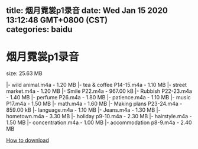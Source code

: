
title: 烟月霓裳p1录音
date: Wed Jan 15 2020 13:12:48 GMT+0800 (CST)    
categories: baidu
---

# 烟月霓裳p1录音
size: 25.63 MB
 
 
|- wild animal.m4a - 1.20 MB
|- tea & coffee P14-15.m4a - 1.10 MB
|- street market.m4a - 1.20 MB
|- Smile P22.m4a - 967.00 kB
|- Rubbish P22-23.m4a - 1.40 MB
|- perfume P26.m4a - 1.80 MB
|- patience.m4a - 1.10 MB
|- music P17.m4a - 1.50 MB
|- math.m4a - 1.60 MB
|- Making plans P23-24.m4a - 859.00 kB
|- language.m4a - 1.10 MB
|- Jeans.m4a - 1.30 MB
|- hometown.m4a - 3.30 MB
|- holiday p9-10.m4a - 2.30 MB
|- hairstyle.m4a - 1.50 MB
|- concentration.m4a - 1.00 MB
|- accommodation p8-9.m4a - 2.40 MB

[How to download](https://bpcam.bemobtrk.com/go/2ceec3aa-1ca2-46d6-b9ff-aaa5c184517c?jno=589)